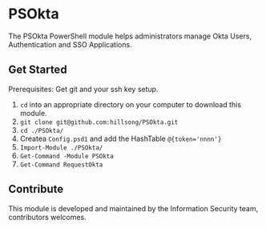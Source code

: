 # PSOkta

The PSOkta PowerShell module helps administrators manage Okta Users, Authentication and SSO Applications.
## Get Started

Prerequisites: Get git and your ssh key setup.

1. `cd` into an appropriate directory on your computer to download this module.
2. `git clone git@github.com:hillsong/PSOkta.git`
3. `cd ./PSOkta/`
1. Createa `Config.psd1` and add the HashTable `@{token='nnnn'}`
4. `Import-Module ./PSOkta/`
5. `Get-Command -Module PSOkta`
6. `Get-Command RequestOkta` 

## Contribute
This module is developed and maintained by the Information Security team, contributors welcomes.

